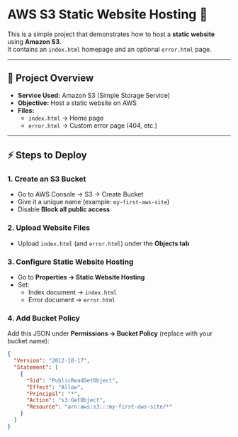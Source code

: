 # AWS S3 Static Website Hosting 🚀

This is a simple project that demonstrates how to host a **static website** using **Amazon S3**.  
It contains an `index.html` homepage and an optional `error.html` page.

---

## 📌 Project Overview
- **Service Used:** Amazon S3 (Simple Storage Service)  
- **Objective:** Host a static website on AWS  
- **Files:**  
  - `index.html` → Home page  
  - `error.html` → Custom error page (404, etc.)

---

## ⚡ Steps to Deploy

### 1. Create an S3 Bucket
- Go to AWS Console → S3 → Create Bucket  
- Give it a unique name (example: `my-first-aws-site`)  
- Disable **Block all public access**  

### 2. Upload Website Files
- Upload `index.html` (and `error.html`) under the **Objects tab**  

### 3. Configure Static Website Hosting
- Go to **Properties → Static Website Hosting**  
- Set:
  - Index document → `index.html`  
  - Error document → `error.html`  

### 4. Add Bucket Policy
Add this JSON under **Permissions → Bucket Policy** (replace with your bucket name):

```json
{
  "Version": "2012-10-17",
  "Statement": [
    {
      "Sid": "PublicReadGetObject",
      "Effect": "Allow",
      "Principal": "*",
      "Action": "s3:GetObject",
      "Resource": "arn:aws:s3:::my-first-aws-site/*"
    }
  ]
}

